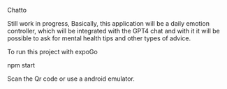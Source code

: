  C h a t t o 
 

Still work in progress, Basically, this application will be a daily emotion controller, which will be integrated with the GPT4 chat and with it it will be possible to ask for mental health tips and other types of advice.

To run this project with expoGo

npm start  

Scan the Qr code or use a android emulator.
